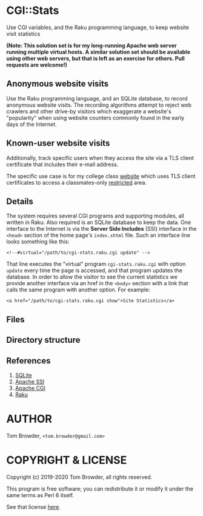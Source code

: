 # CGI::Stats

Use CGI variables, and the Raku programming language, to keep website
visit statistics

**(Note: This solution set is for my long-running Apache web server
running multiple virtual hosts. A similar solution set should be
available using other web servers, but that is left as an exercise for
others.  Pull requests are welcome!)**

## Anonymous website visits

Use the Raku programming language, and an SQLite database, to record
anonymous website visits. The recording algorithms attempt to reject
web crawlers and other drive-by visitors which exaggerate a website's
"popularity" when using website counters commonly found in the early
days of the Internet.

## Known-user website visits

Additionally, track specific users when they access the site via a TLS
client certificate that includes their e-mail address.

The specific use case is for my college class
[website](https://usafa-1965.org) which uses TLS client certificates
to access a classmates-only
[restricted](https://usafa-1965.org/login/index.shtml) area.

## Details

The system requires several CGI programs and supporting modules, all
written in Raku.  Also required is an SQLite database to keep the
data. One interface to the Internet is via the **Server Side
Includes** (SSI) interface in the `<head>` section of the home page's
`index.shtml` file. Such an interface line looks something like this:

    <!--#virtual="/path/to/cgi-stats.raku.cgi update" -->

That line executes the "virtual" program `cgi-stats.raku.cgi` with
option `update` every time the page is accessed, and that program
updates the database.  In order to allow the visitor to see the
current statistics we provide another interface via an href in the
`<body>` section with a link that calls the same program with another
option. For example:

    <a href="/path/to/cgi-stats.raku.cgi show">Site Statistics</a>

## Files

## Directory structure

## References

1. [SQLite](https://sqlite.org)
2. [Apache SSI](https://httpd.apache.org/docs/2.4/howto/ssi.html)
3. [Apache CGI](https://httpd.apache.org/docs/2.4/howto/cgi.html)
4. [Raku](https://raku.org)

AUTHOR
======

Tom Browder, `<tom.browder@gmail.com>`

COPYRIGHT & LICENSE
===================

Copyright (c) 2019-2020 Tom Browder, all rights reserved.

This program is free software; you can redistribute it or modify
it under the same terms as Perl 6 itself.

See that license [here](./LICENSE).
